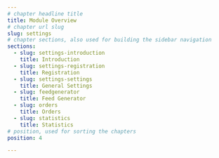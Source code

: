 ```yaml
---
# chapter headline title
title: Module Overview
# chapter url slug
slug: settings
# chapter sections, also used for building the sidebar navigation
sections: 
  - slug: settings-introduction
    title: Introduction
  - slug: settings-registration
    title: Registration
  - slug: settings-settings
    title: General Settings
  - slug: feedgenerator
    title: Feed Generator
  - slug: orders
    title: Orders
  - slug: statistics
    title: Statistics
# position, used for sorting the chapters
position: 4

---
```


